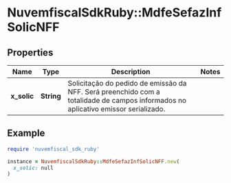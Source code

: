 # NuvemfiscalSdkRuby::MdfeSefazInfSolicNFF

## Properties

| Name | Type | Description | Notes |
| ---- | ---- | ----------- | ----- |
| **x_solic** | **String** | Solicitação do pedido de emissão da NFF.  Será preenchido com a totalidade de campos informados no aplicativo emissor serializado. |  |

## Example

```ruby
require 'nuvemfiscal_sdk_ruby'

instance = NuvemfiscalSdkRuby::MdfeSefazInfSolicNFF.new(
  x_solic: null
)
```

